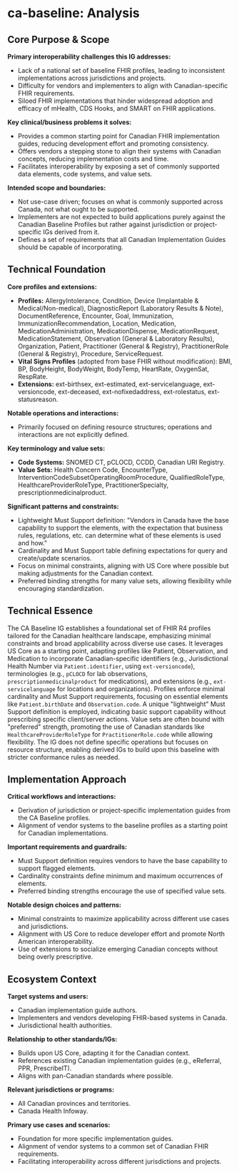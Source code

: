 # ca-baseline: Analysis

## Core Purpose & Scope

**Primary interoperability challenges this IG addresses:**

-   Lack of a national set of baseline FHIR profiles, leading to inconsistent implementations across jurisdictions and projects.
-   Difficulty for vendors and implementers to align with Canadian-specific FHIR requirements.
-   Siloed FHIR implementations that hinder widespread adoption and efficacy of mHealth, CDS Hooks, and SMART on FHIR applications.

**Key clinical/business problems it solves:**

-   Provides a common starting point for Canadian FHIR implementation guides, reducing development effort and promoting consistency.
-   Offers vendors a stepping stone to align their systems with Canadian concepts, reducing implementation costs and time.
-   Facilitates interoperability by exposing a set of commonly supported data elements, code systems, and value sets.

**Intended scope and boundaries:**

-   Not use-case driven; focuses on what is commonly supported across Canada, not what ought to be supported.
-   Implementers are not expected to build applications purely against the Canadian Baseline Profiles but rather against jurisdiction or project-specific IGs derived from it.
-   Defines a set of requirements that all Canadian Implementation Guides should be capable of incorporating.

## Technical Foundation

**Core profiles and extensions:**

-   **Profiles:** AllergyIntolerance, Condition, Device (Implantable & Medical/Non-medical), DiagnosticReport (Laboratory Results & Note), DocumentReference, Encounter, Goal, Immunization, ImmunizationRecommendation, Location, Medication, MedicationAdministration, MedicationDispense, MedicationRequest, MedicationStatement, Observation (General & Laboratory Results), Organization, Patient, Practitioner (General & Registry), PractitionerRole (General & Registry), Procedure, ServiceRequest.
-   **Vital Signs Profiles** (adopted from base FHIR without modification): BMI, BP, BodyHeight, BodyWeight, BodyTemp, HeartRate, OxygenSat, RespRate.
-   **Extensions:** ext-birthsex, ext-estimated, ext-servicelanguage, ext-versioncode, ext-deceased, ext-nofixedaddress, ext-rolestatus, ext-statusreason.

**Notable operations and interactions:**

-   Primarily focused on defining resource structures; operations and interactions are not explicitly defined.

**Key terminology and value sets:**

-   **Code Systems:** SNOMED CT, pCLOCD, CCDD, Canadian URI Registry.
-   **Value Sets:** Health Concern Code, EncounterType, InterventionCodeSubsetOperatingRoomProcedure, QualifiedRoleType, HealthcareProviderRoleType, PractitionerSpecialty, prescriptionmedicinalproduct.

**Significant patterns and constraints:**

-   Lightweight Must Support definition: "Vendors in Canada have the base capability to support the elements, with the expectation that business rules, regulations, etc. can determine what of these elements is used and how."
-   Cardinality and Must Support table defining expectations for query and create/update scenarios.
-   Focus on minimal constraints, aligning with US Core where possible but making adjustments for the Canadian context.
-   Preferred binding strengths for many value sets, allowing flexibility while encouraging standardization.

## Technical Essence

The CA Baseline IG establishes a foundational set of FHIR R4 profiles tailored for the Canadian healthcare landscape, emphasizing minimal constraints and broad applicability across diverse use cases. It leverages US Core as a starting point, adapting profiles like Patient, Observation, and Medication to incorporate Canadian-specific identifiers (e.g., Jurisdictional Health Number via `Patient.identifier`, using `ext-versioncode`), terminologies (e.g., `pCLOCD` for lab observations, `prescriptionmedicinalproduct` for medications), and extensions (e.g., `ext-servicelanguage` for locations and organizations). Profiles enforce minimal cardinality and Must Support requirements, focusing on essential elements like `Patient.birthDate` and `Observation.code`. A unique "lightweight" Must Support definition is employed, indicating basic support capability without prescribing specific client/server actions. Value sets are often bound with "preferred" strength, promoting the use of Canadian standards like `HealthcareProviderRoleType` for `PractitionerRole.code` while allowing flexibility. The IG does not define specific operations but focuses on resource structure, enabling derived IGs to build upon this baseline with stricter conformance rules as needed.

## Implementation Approach

**Critical workflows and interactions:**

-   Derivation of jurisdiction or project-specific implementation guides from the CA Baseline profiles.
-   Alignment of vendor systems to the baseline profiles as a starting point for Canadian implementations.

**Important requirements and guardrails:**

-   Must Support definition requires vendors to have the base capability to support flagged elements.
-   Cardinality constraints define minimum and maximum occurrences of elements.
-   Preferred binding strengths encourage the use of specified value sets.

**Notable design choices and patterns:**

-   Minimal constraints to maximize applicability across different use cases and jurisdictions.
-   Alignment with US Core to reduce developer effort and promote North American interoperability.
-   Use of extensions to socialize emerging Canadian concepts without being overly prescriptive.

## Ecosystem Context

**Target systems and users:**

-   Canadian implementation guide authors.
-   Implementers and vendors developing FHIR-based systems in Canada.
-   Jurisdictional health authorities.

**Relationship to other standards/IGs:**

-   Builds upon US Core, adapting it for the Canadian context.
-   References existing Canadian implementation guides (e.g., eReferral, PPR, PrescribeIT).
-   Aligns with pan-Canadian standards where possible.

**Relevant jurisdictions or programs:**

-   All Canadian provinces and territories.
-   Canada Health Infoway.

**Primary use cases and scenarios:**

-   Foundation for more specific implementation guides.
-   Alignment of vendor systems to a common set of Canadian FHIR requirements.
-   Facilitating interoperability across different jurisdictions and projects.
